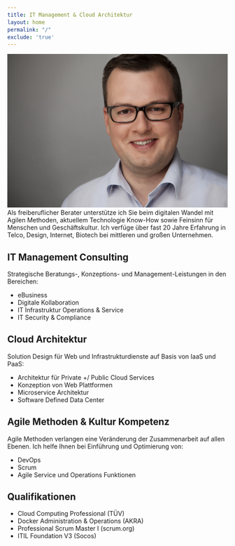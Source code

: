 ```yaml
---
title: IT Management & Cloud Architektur
layout: home
permalink: "/"
exclude: 'true'
---
```


![profile-pic](/assets/dt-image.jpg)Als freiberuflicher Berater unterstütze ich Sie beim digitalen Wandel mit Agilen Methoden, aktuellem Technologie Know-How sowie Feinsinn für Menschen und Geschäftskultur.  Ich verfüge über fast 20 Jahre Erfahrung in Telco, Design, Internet, Biotech bei mittleren und großen Unternehmen.
 
##  IT Management Consulting
Strategische Beratungs-, Konzeptions- und Management-Leistungen in den Bereichen:  
* eBusiness
* Digitale Kollaboration
* IT Infrastruktur Operations & Service
* IT Security & Compliance

## Cloud Architektur
Solution Design für Web und Infrastrukturdienste auf Basis von IaaS und PaaS:
* Architektur für Private +/ Public Cloud Services
* Konzeption von Web Plattformen
* Microservice Architektur
* Software Defined Data Center

## Agile Methoden & Kultur Kompetenz
Agile Methoden verlangen eine Veränderung der Zusammenarbeit auf allen Ebenen. Ich helfe Ihnen bei Einführung und Optimierung von:

* DevOps
* Scrum
* Agile Service und Operations Funktionen

## Qualifikationen
* Cloud Computing Professional (TÜV)
* Docker Administration & Operations (AKRA)
* Professional Scrum Master I (scrum.org)
* ITIL  Foundation V3 (Socos)